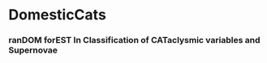 # DomesticCats
<h3> ran<strong>DOM</strong> for<strong>EST</strong> <strong> In </strong> <strong>C</strong>lassification of <strong>CAT</strong>aclysmic variables and <strong>S</strong>upernovae <h3> 
